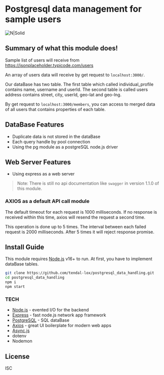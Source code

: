 # Postgresql data management for sample users

![N|Solid](https://miro.medium.com/v2/resize:fit:4800/0*YRyorfvieEPqUGW9)

## Summary of what this module does!
Sample list of users will receive from https://jsonplaceholder.typicode.com/users

An array of users data will receive by get request to `localhost:3000/`.

Our dataBase has two table. The first table which called individual_profile contains name, username and userId. The second table is called users address contains street, city, userId, geo-lat and geo-lng.

By get request to `localhost:3000/members`, you can access to merged data of all users that contains properties of each table.

## DataBase Features
- Duplicate data is not stored in the dataBase
- Each query handle by pool connection
- Using the pg module as a postgreSQL node.js driver

## Web Server Features
- Using express as a web server

> Note: There is still no api documentation like `swagger` in version 1.1.0 of this module.

### AXIOS as a default API call module
The default timeout for each request is 1000 milliseconds. If no response is received within this time, axios will resend the request a second time.

This operation is done up to 5 times. The interval between each failed request is 2000 milliseconds. After 5 times it will reject response promise.

## Install Guide
This module requires [Node.js](https://nodejs.org/) v16+ to run.
At first, you have to implement dataBase tables.

```sh
git clone https://github.com/tendal-lox/postgresql_data_handling.git
cd postgresql_data_handling
npm i
npm start
```

### TECH

- [Node.js] - evented I/O for the backend
- [Express] - fast node.js network app framework
- [PostgreSQL] - SQL dataBase
- [Axios] - great UI boilerplate for modern web apps
- [Async.js]
- dotenv
- Nodemon

## License
ISC

   [Node.js]: <http://nodejs.org>
   [express]: <http://expressjs.com>
   [PostgreSQL]: <https://www.postgresql.org/>
   [Axios]: <https://axios-http.com/>
   [Async.js]: <http://caolan.github.io/async/v3/>